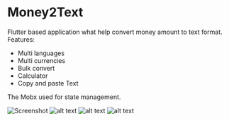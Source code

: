 # Money2Text

Flutter based application what help convert money amount to text format.
Features:
- Multi languages
- Multi currencies
- Bulk convert
- Calculator
- Copy and paste Text

The Mobx used for state management.

![Screenshot](https://github.com/murat-ti/num2text/blob/main/screens/Screenshot_1639465795.png?raw=true)
![alt text](https://github.com/murat-ti/num2text/blob/main/screens/Screenshot_1639465815.png?raw=true)
![alt text](https://github.com/murat-ti/num2text/blob/main/screens/Screenshot_1639465851.png?raw=true)
![alt text](https://github.com/murat-ti/num2text/blob/main/screens/Screenshot_1639465863.png?raw=true)
